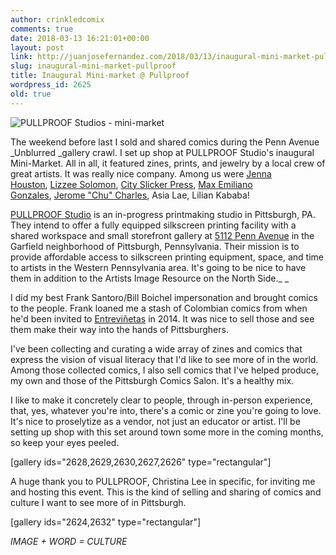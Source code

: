 ```yaml
---
author: crinkledcomix
comments: true
date: 2018-03-13 16:21:01+00:00
layout: post
link: http://juanjosefernandez.com/2018/03/13/inaugural-mini-market-pullproof/
slug: inaugural-mini-market-pullproof
title: Inaugural Mini-market @ Pullproof
wordpress_id: 2625
old: true
---
```


![PULLPROOF Studios - mini-market](https://fernandezjuanjose.files.wordpress.com/2018/03/unnamed.gif)

The weekend before last I sold and shared comics during the Penn Avenue _Unblurred _gallery crawl. I set up shop at PULLPROOF Studio's inaugural Mini-Market. All in all, it featured zines, prints, and jewelry by a local crew of great artists. It was really nice company. Among us were [Jenna Houston](https://studio.us17.list-manage.com/track/click?u=a15f9ef9b5110e39e5b52b696&id=ec608b3b72&e=51ebdeb0bb), [Lizzee Solomon](https://studio.us17.list-manage.com/track/click?u=a15f9ef9b5110e39e5b52b696&id=7bfb56e495&e=51ebdeb0bb), [City Slicker Press](https://studio.us17.list-manage.com/track/click?u=a15f9ef9b5110e39e5b52b696&id=aa0917bf4e&e=51ebdeb0bb), [Max Emiliano Gonzales](https://studio.us17.list-manage.com/track/click?u=a15f9ef9b5110e39e5b52b696&id=66b70fc7e1&e=51ebdeb0bb), [Jerome "Chu" Charles](https://studio.us17.list-manage.com/track/click?u=a15f9ef9b5110e39e5b52b696&id=d9e31dfbce&e=51ebdeb0bb), Asia Lae, Lilian Kababa!

[PULLPROOF Studio](https://studio.us17.list-manage.com/track/click?u=a15f9ef9b5110e39e5b52b696&id=9ad575d1ff&e=51ebdeb0bb) is an in-progress printmaking studio in Pittsburgh, PA. They intend to offer a fully equipped silkscreen printing facility with a shared workspace and small storefront gallery at [5112 Penn Avenue](https://maps.google.com/?q=5112+Penn+Avenue&entry=gmail&source=g) in the Garfield neighborhood of Pittsburgh, Pennsylvania. Their mission is to provide affordable access to silkscreen printing equipment, space, and time to artists in the Western Pennsylvania area. It's going to be nice to have them in addition to the Artists Image Resource on the North Side._
_

I did my best Frank Santoro/Bill Boichel impersonation and brought comics to the people. Frank loaned me a stash of Colombian comics from when he'd been invited to [Entreviñetas](http://www.entrevinetas.com/) in 2014. It was nice to sell those and see them make their way into the hands of Pittsburghers.

I've been collecting and curating a wide array of zines and comics that express the vision of visual literacy that I'd like to see more of in the world. Among those collected comics, I also sell comics that I've helped produce, my own and those of the Pittsburgh Comics Salon. It's a healthy mix.

I like to make it concretely clear to people, through in-person experience, that, yes, whatever you're into, there's a comic or zine you're going to love. It's nice to proselytize as a vendor, not just an educator or artist. I'll be setting up shop with this set around town some more in the coming months, so keep your eyes peeled.

[gallery ids="2628,2629,2630,2627,2626" type="rectangular"]

A huge thank you to PULLPROOF, Christina Lee in specific, for inviting me and hosting this event. This is the kind of selling and sharing of comics and culture I want to see more of in Pittsburgh.

[gallery ids="2624,2632" type="rectangular"]


_IMAGE + WORD = CULTURE_
